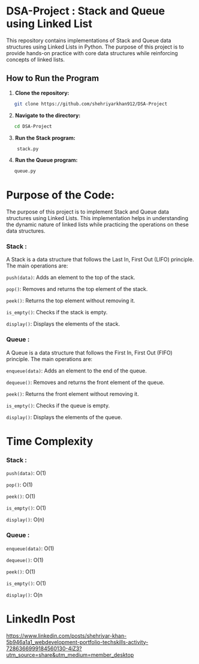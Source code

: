 # DSA-Project : Stack and Queue using Linked List


This repository contains implementations of Stack and Queue data structures using Linked Lists in Python. The purpose of this project is to provide hands-on practice with core data structures while reinforcing concepts of linked lists.

## How to Run the Program

1. **Clone the repository:**
```bash
   git clone https://github.com/shehriyarkhan912/DSA-Project
```
2. **Navigate to the directory:**
```bash
   cd DSA-Project
```
3. **Run the Stack program:**
```bash
    stack.py
```
4. **Run the Queue program:**
```bash
   queue.py
```
  
  # Purpose of the Code:
The purpose of this project is to implement Stack and Queue data structures using Linked Lists. This implementation helps in understanding the dynamic nature of linked lists while practicing the operations on these data structures.

### Stack :
A Stack is a data structure that follows the Last In, First Out (LIFO) principle. The main operations are:

`push(data)`: Adds an element to the top of the stack.

`pop()`: Removes and returns the top element of the stack.

`peek()`: Returns the top element without removing it.

`is_empty()`: Checks if the stack is empty.

`display()`: Displays the elements of the stack.

### Queue :
A Queue is a data structure that follows the First In, First Out (FIFO) principle. The main operations are:

`enqueue(data)`: Adds an element to the end of the queue.

`dequeue()`: Removes and returns the front element of the queue.

`peek()`: Returns the front element without removing it.

`is_empty()`: Checks if the queue is empty.

`display()`: Displays the elements of the queue.


# Time Complexity

### Stack :
`push(data)`: O(1)

`pop()`: O(1)

`peek()`: O(1)

`is_empty()`: O(1)

`display()`: O(n)

### Queue :
`enqueue(data)`: O(1)

`dequeue()`: O(1)

`peek()`: O(1)

`is_empty()`: O(1)

`display()`: O(n

# LinkedIn Post 
https://www.linkedin.com/posts/shehriyar-khan-5b946a1a1_webdevelopment-portfolio-techskills-activity-7286366999184560130-4iZ3?utm_source=share&utm_medium=member_desktop
